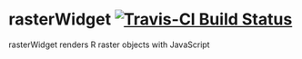 # rasterWidget [![Travis-CI Build Status](https://travis-ci.org/ChristopherStephan/rasterWidget.svg?branch=master)](https://travis-ci.org/ChristopherStephan/rasterWidget)
rasterWidget renders R raster objects with JavaScript
